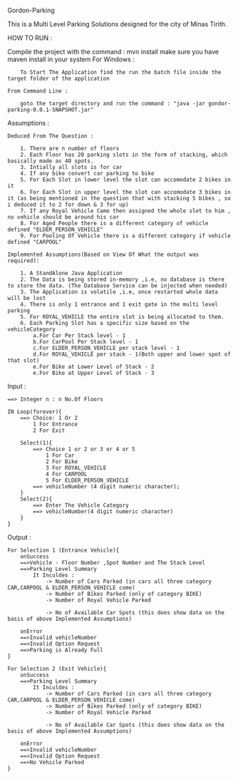 Gordon-Parking

This is a Multi Level Parking Solutions designed for the city of Minas Tirith.

HOW TO RUN :

  Compile the project with the command : mvn install
  make sure you have maven install in your system
	For Windows :
	
		To Start The Application find the run the batch file inside the target folder of the application

	From Command Line :
	
		goto the target directory and run the command : "java -jar gondor-parking-0.0.1-SNAPSHOT.jar"
	
	
Assumptions :
	
	Deduced From The Question :
	
		1. There are n number of floors
		2. Each Floor has 20 parking slots in the form of stacking, which basically made as 40 spots.
		3. Intially all slots is for car
		4. If any bike convert car parking to bike
		5. For Each Slot in lower level the slot can accomodate 2 bikes in it 
		6. For Each Slot in upper level the slot can accomodate 3 bikes in it (as being mentioned in the question that with stacking 5 bikes , so i deduced it to 2 for down & 3 for up)
		7. If any Royal Vehicle Came then assigned the whole slot to him , no vehicle should be around his car
		8. For Aged People there is a different category of vehicle defined "ELDER_PERSON_VEHICLE"
		9. For Pooling Of Vehicle there is a different category if vehicle defined "CARPOOL"
		
	Implemented Assumptions(Based on View Of What the output was required):
		
		1. A StandAlone Java Application 
		2. The Data is being stored in-memory ,i.e, no database is there to store the data. (The Database Service can be injected when needed)
		3. The Application is volatile ,i.e, once restarted whole data will be lost
		4. There is only 1 entrance and 1 exit gate in the multi level parking 
		5. For ROYAL_VEHICLE the entire slot is being allocated to them.
		6. Each Parking Slot has a specific size based on the vehicleCategory
			a.For Car Per Stack level - 1
			b.For CarPool Per Stack level - 1
			c.For ELDER_PERSON_VEHICLE per stack level - 1
			d.For ROYAL_VEHICLE per stack - 1(Both upper and lower spot of that slot)
			e.For Bike at Lower Level of Stack - 2
			e.For Bike at Upper Level of Stack - 3
		
Input :

	==> Integer n : n No.Of Floors 
	
	IN Loop(forever){
		==> Choice: 1 Or 2 
		    1 For Entrance 
			2 For Exit
			
		Select(1){
			==> Choice 1 or 2 or 3 or 4 or 5
				1 For Car
				2 For Bike
				3 For ROYAL_VEHICLE
				4 For CARPOOL
				5 For ELDER_PERSON_VEHICLE
			==> vehicleNumber (4 digit numeric character);
		}
		Select(2){
			==> Enter The Vehicle Category
			==> vehicleNumber(4 digit numeric character)
		}
	}


Output :

	For Selection 1 (Entrance Vehicle){
		onSuccess
		==>Vehicle - Floor Number ,Spot Number and The Stack Level
		==>Parking Level Summary
			It Inculdes :
				-> Number of Cars Parked (in cars all three category CAR,CARPOOL & ELDER_PERSON_VEHICLE come)
				-> Number of Bikes Parked (only of category BIKE)
				-> Number of Royal Vehicle Parked 
				
				-> No of Available Car Spots (this does show data on the basis of above Implemented Assumptions)
				
		onError
		==>Invalid vehicleNumber
		==>Invalid Option Request
		==>Parking is Already Full
	}
		
	For Selection 2 (Exit Vehicle){
		onSuccess
		==>Parking Level Summary
			It Inculdes :
				-> Number of Cars Parked (in cars all three category CAR,CARPOOL & ELDER_PERSON_VEHICLE come)
				-> Number of Bikes Parked (only of category BIKE)
				-> Number of Royal Vehicle Parked 
				
				-> No of Available Car Spots (this does show data on the basis of above Implemented Assumptions)
				
		onError
		==>Invalid vehicleNumber
		==>Invalid Option Request
		==>No Vehicle Parked	
	}

